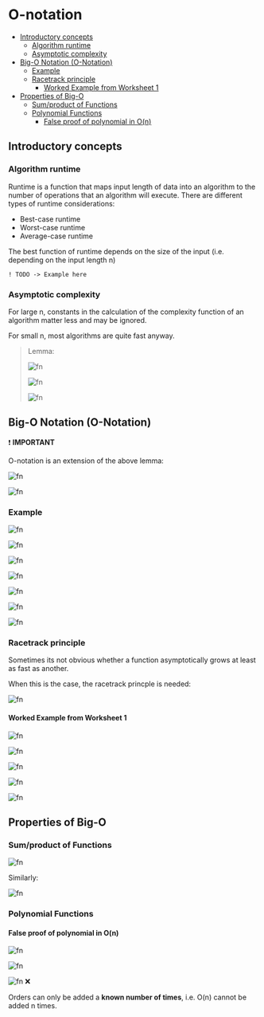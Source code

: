 # O-notation <!-- omit in toc -->

- [Introductory concepts](#introductory-concepts)
  - [Algorithm runtime](#algorithm-runtime)
  - [Asymptotic complexity](#asymptotic-complexity)
- [Big-O Notation (O-Notation)](#big-o-notation-o-notation)
  - [Example](#example)
  - [Racetrack principle](#racetrack-principle)
    - [Worked Example from Worksheet 1](#worked-example-from-worksheet-1)
- [Properties of Big-O](#properties-of-big-o)
  - [Sum/product of Functions](#sumproduct-of-functions)
  - [Polynomial Functions](#polynomial-functions)
    - [False proof of polynomial in O(n)](#false-proof-of-polynomial-in-on)

## Introductory concepts

### Algorithm runtime

Runtime is a function that maps input length of data into an algorithm to the number of operations that an algorithm will execute. There are different types of runtime considerations:

- Best-case runtime
- Worst-case runtime
- Average-case runtime

The best function of runtime depends on the size of the input (i.e. depending on the input length n)

    ! TODO -> Example here

### Asymptotic complexity

For large n, constants in the calculation of the complexity function of an algorithm matter less and may be ignored.

For small n, most algorithms are quite fast anyway.

> Lemma:
>
> ![fn](<https://latex.codecogs.com/svg.latex?\inline \text{Consider the increasing functions \ensuremath{f,g: \mathbb{N}\rightarrow\mathbb{N}} }>)
>
> ![fn](<https://latex.codecogs.com/svg.latex?\inline \text{\ensuremath{f(n)} asymptotically grows at least as fast as \ensuremath{g(n)}, if and only if:}>)
>
> ![fn](<https://latex.codecogs.com/svg.latex?\inline \text{\ensuremath{\exists n_0: f(n)\geq g(n)} and \ensuremath{n \geq n_0}}>)

## Big-O Notation (O-Notation)

:exclamation: **IMPORTANT**

O-notation is an extension of the above lemma:

![fn](<https://latex.codecogs.com/svg.latex?\inline \text{If it holds that  \ensuremath{\exists C,n_0: f(n)\leq Cg(n)} and \ensuremath{n \geq n_0} then}>)

![fn](<https://latex.codecogs.com/svg.latex?\inline \text{\ensuremath{f(n)\in O(g(n))}}>)

### Example

![fn](<https://latex.codecogs.com/svg.latex?\inline \text{Show that \ensuremath{0.5n \notin O(\frac{n}{\log_2n})}}>)

![fn](<https://latex.codecogs.com/svg.latex?\inline \text{Assume that \ensuremath{0.5n\in O(\frac{n}{\log_2n})}}>)

![fn](<https://latex.codecogs.com/svg.latex?\inline \text{This implies that there exists some \ensuremath{n\geq n_0} for which \ensuremath{0.5n \leq \frac{cn}{\log_2n}}}>)

![fn](<https://latex.codecogs.com/svg.latex?\inline \implies 0.5 \leq \frac{c}{\log_2n}>)

![fn](<https://latex.codecogs.com/svg.latex?\inline \implies \log_2n \leq 2c>)

![fn](<https://latex.codecogs.com/svg.latex?\inline \implies n \leq 2^{2c}>)

![fn](<https://latex.codecogs.com/svg.latex?\inline \text{However, this is a contradiction because this does not hold for all } n\geq1>)

### Racetrack principle

Sometimes its not obvious whether a function asymptotically grows at least as fast as another.

When this is the case, the racetrack princple is needed:

![fn](<https://latex.codecogs.com/svg.latex?\inline \text{If \ensuremath{f(k)\geq g(k)} and \ensuremath{f'(n)\geq g'(n)} for every \ensuremath{n\geq k} then \ensuremath{f(n) \geq g(n)}}>)

#### Worked Example from Worksheet 1

![fn](<https://latex.codecogs.com/svg.latex?\inline \text{Show that for }n\geq 1, n\leq e^n>)

![fn](<https://latex.codecogs.com/svg.latex?\inline \text{Step 1: Base case - For } n = 1, e^n \geq n \because e \geq 1>)

![fn](<https://latex.codecogs.com/svg.latex?\inline \text{Step 2: Derivative - Observe that }  \frac{d}{dn}(e^n) \geq \frac{d}{dn}(n)>)

![fn](<https://latex.codecogs.com/svg.latex?\inline \because e^n \geq 1 \implies n\geq \ln 1(0), \text{ so } n \geq 1 (\geq 0)>)

![fn](<https://latex.codecogs.com/svg.latex?\inline \text{Step 3: Invoke the racetrack principle - since } e^k \geq k \text{ for } k=1\newline\newline\text{ and } \frac{d}{dn}(e^n) \geq \frac{d}{dn}(n)\text{ for  }n \geq 1 \text{ then } e^n \geq n \text{ for all }n\geq k(=1)>)

## Properties of Big-O

### Sum/product of Functions

![fn](<https://latex.codecogs.com/svg.latex?\inline \text{If }f(n)\in O(n_1)\text{ and }g(n)\in O(n_2)\text{ then }f(n)+g(n)\in O(n_1+n_2)>)

Similarly:

![fn](<https://latex.codecogs.com/svg.latex?\inline \text{If }f(n)\in O(n_1)\text{ and }g(n)\in O(n_2)\text{ then }f(n)\cdot g(n)\in O(n_1\cdot n_2)>)

### Polynomial Functions

#### False proof of polynomial in O(n)

![fn](<https://latex.codecogs.com/svg.latex?\inline \text{Assume that }n^2\in O(n)>)

![fn](<https://latex.codecogs.com/svg.latex?\inline \therefore n^2 = n+n+...+n\text{ (n times) = O(n) +O(n)+...+O(n) (n times)}>)

![fn](<https://latex.codecogs.com/svg.latex?\inline \therefore n^2 \in O(n)>) :x:

Orders can only be added a **known number of times**, i.e. O(n) cannot be added n times.
